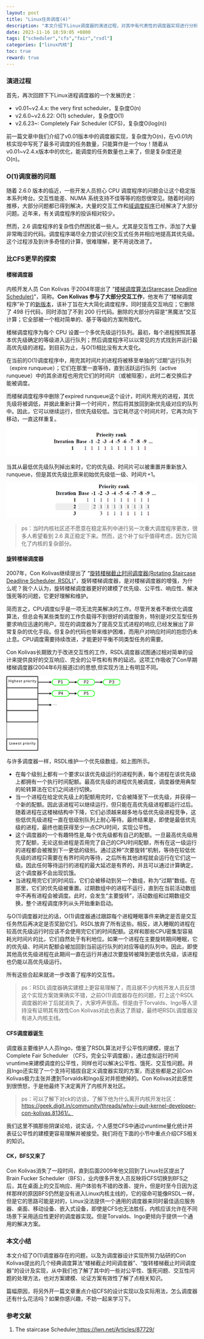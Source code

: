 ```yaml
---
layout: post
title: "Linux任务调度(4)"
description: "本文介绍下Linux调度器的演进过程，对其中有代表性的调度器实现进行分析总结。作为任务调度器系列文集中的一篇，本文重点介绍v2.6.23开始引入的CFS调度器，CFS调度器后续也进行了一系列的优化，包括支持组调度等，目前Linux内核已经来到了v6.0.0+，调度器实现依然是CFS。这个完全公平调度器是如何保证公平的呢？本文将一探究竟。但是在此之前，我们先来了解下在CFS之前的一些探索。"
date: 2023-11-16 18:59:05 +0800
tags: ["scheduler","cfs","fair","rsdl"]
categories: ["linux内核"]
toc: true
reward: true
---
```


### 演进过程

首先，再次回顾下下Linux进程调度器的一个发展历史：

- v0.01~v2.4.x: the very first scheduler，复杂度O(n)
- v2.6.0~v2.6.22: O(1) scheduler，复杂度O(1)
- v2.6.23~: Completely Fair Scheduler (CFS)，复杂度O(log(n))

前一篇文章中我们介绍了v0.01版本中的调度器实现，复杂度为O(n)，在v0.01内核实现中写死了最多可调度的任务数量，只能算作是一个toy！随着从v0.01~v2.4.x版本中的优化，能调度的任务数量也上来了，但是复杂度还是O(n)。

### O(1)调度器的问题

随着 2.6.0 版本的临近，一些开发人员担心 CPU 调度程序的问题会让这个稳定版本系列垮台。交互性能差、NUMA 系统支持不佳等等的抱怨很常见。随着时间的推移，大部分问题都已得到解决，大量的交互工作和[域调度程序](https://docs.kernel.org/scheduler/sched-domains.html)已经解决了大部分问题。近年来，有关调度程序的投诉相对较少。

然而，2.6 调度程序的复杂性仍然困扰着一些人。尤其是交互性工作，添加了大量非常晦涩的代码。调度程序竭尽全力尝试识别交互式任务并相应地提高其优先级。这个过程涉及到许多奇怪的计算，很难理解，更不用说改进了。

### 比CFS更早的探索

#### 楼梯调度器

内核开发人员 Con Kolivas 于2004年提出了 “[楼梯调度算法(Starecase Deadline Scheduler)](https://lwn.net/Articles/87729/)”，简称。**Con Kolivas 参与了大部分交互工作**，他发布了“楼梯调度程序”补丁的[新版本](https://lwn.net/Articles/87244/)，该补丁旨在大大简化调度程序，同时提高交互响应；它删除了 498 行代码，同时添加了不到 200 行代码。删除的大部分内容是“黑魔法”交互计算；它全部被一个相对简单的、基于等级的方案所取代。

楼梯调度程序为每个 CPU 设置一个多优先级运行队列。最初，每个进程按照其基本优先级确定的等级进入运行队列；然后调度程序可以以常见的方式找到并运行最高优先级的进程。到目前为止，与O(1)相比没有太大变化。

在当前的O(1)调度程序中，用完其时间片的进程将被移至单独的“过期”运行队列（expire runqueue）；它们在那里一直等待，直到活跃运行队列（active runqueue）中的其余进程也用完它们的时间片（或被阻塞），此时二者交换后才能被调度。

而楼梯调度程序中删除了expired runqueue这个设计，时间片用光的进程，其优先级将被调低，并据此重新计算一个时间片，然后将其放回到新优先级对应的队列中。因此，它可以继续运行，但优先级较低。当它耗尽这个时间片时，它再次向下移动，一直这样重复。

![image-20231119015526850](assets/任务调度(4)/image-20231119015526850.png)

当其从最低优先级队列掉出来时，它的优先级、时间片可以被重置并重新放入runqueue，但是其优先级比原来初始优先级低一级、时间片+1。

![image-20231119015556304](assets/任务调度(4)/image-20231119015556304.png)

> ps：当时内核社区还不愿意在稳定系列中进行另一次重大调度程序更改，很多人希望看到 2.6 真正稳定下来。然而，这个补丁似乎值得考虑，因为它简化了内核的复杂部分。

#### 旋转楼梯调度器

2007年，Con Kolivas继续提出了 “[旋转楼梯截止时间调度器(Rotating Staircase Deadline Scheduler, RSDL)](https://lwn.net/Articles/224654/)”，旋转楼梯调度器，是对楼梯调度器的增强，为什么呢？我个人认为，旋转楼梯调度器更好的建模了优先级、公平性、响应性、解决饿死等的问题，它更好理解和维护。

简而言之，CPU调度似乎是一项无法完美解决的工作。尽管开发者不断优化调度算法，但总会有某些类型的工作负载得不到很好的调度服务，特别是对交互型任务要求响应迅速的用户。现在的调度器为了提高交互式进程的响应,已经发展出了非常复杂的优化手段。但复杂的代码也带来维护困难，而用户对响应时间的抱怨仍未止息。CPU调度需要持续改进，才能更好平衡不同类型任务的需要。

Con Kolivas长期致力于改进交互性的工作，RSDL调度器试图通过相对简单的设计来提供良好的交互响应、完全的公平性和有界的延迟。这项工作吸收了Con早期楼梯调度器(2004年6月报道过)的思想,但实现方法上有明显不同。

![The Rotating Staircase Deadline Scheduler [LWN.net]](assets/任务调度(4)/RSDL1.png)

与许多调度器一样，RSDL维护一个优先级数组，如上图所示。

- 在每个级别上都有一个要求以该优先级运行的进程列表，每个进程在该优先级上都拥有一个执行时间配额。最高优先级的进程优先被调度，调度器使用典型的轮转算法在它们之间进行切换。
- 当一个进程在给定优先级上的配额用完时，它会被降至下一优先级，并获得一个新的配额。因此该进程可以继续运行，但只能在高优先级进程都运行过后。随着进程在这楼梯结构中下降，它们必须越来越多地与低优先级进程竞争，这些低优先级进程一直在低级别队列上耐心等待。最终结果是，即使是最低优先级的进程，最终也能获得至少一点CPU时间，实现公平性。
- 这个调度器的一个有趣特性是,每个优先级都有自己的配额。一旦最高优先级用完了配额，无论这些进程是否用完了自己的CPU时间配额，所有在这一级运行的进程都会被推到下一更低的级别。通过这种“次要旋转”机制，等待在较低优先级的进程只需要在有界时间内等待，之后所有其他进程就会运行在它们这一级。因此任何等待运行的进程的最大延迟是有界的，并且可以通过计算确定，这个调度器不会出现饥饿。
- 当进程用完它们的时间后，它们会被移动到另一个数组，称为“过期”数组。在那里，它们的优先级被重置。过期数组中的进程不运行，直到在当前活动数组中不再有进程会被调度。此时，会发生“主要旋转”，活动数组和过期数组交换，整个进程调度序列从头开始重新启动。

与O(1)调度器对比的话，O(1)调度器通过跟踪每个进程睡眠事件来确定是否是交互任务然后再决定是否奖励它们。RSDL放弃了所有这些。相反，进入睡眠的进程在较高优先级运行时应该不会使用完它们的时间配额。这样和那些CPU密集型容易耗光时间片的比，它们自然处于有利地位。如果一个进程在主要旋转期间睡眠，它的优先级、时间片配额会被加回到当前运行队列的对应等级的队列中。因此，即使其他高优先级进程在此期间一直在运行并通过次要旋转被降到更低优先级，该进程也仍能以高优先级运行。

所有这些合起来就进一步改善了程序的交互性。

> ps：RSDL调度器确实建模上更容易理解了，而且据不少内核开发人员反馈这个实现方案效果确实不错，之前O(1)调度器存在的问题，打上这个RSDL调度器的补丁后就消失了，大家呼声很高。但是由于Torvalds、Ingo等人坚持没有证明其有效性Con Kolivas对此也表达了质疑，最终吧RSDL调度器没有进入内核主线。

#### CFS调度器诞生

调度器主要维护人人员Ingo，借鉴了RSDL算法对于公平性的建模，提出了 Complete Fair Scheduler （CFS，完全公平调度器），通过虚拟运行时间vruntime来建模调度的公平性，同样也可以解决公平性、饿死、交互性问题。并且Ingo还实现了一个支持可插拔自定义调度器实现的方案，而这些都是之前Con Kolivas极力主张并遭到Torvalds和Ingo反对并拒绝掉的。Con Kolivas对此感觉到很愤怒，于是他最终下决定离开了内核开发社区。

> ps：可以了解下对ck的访谈，了解下他为什么离开内核开发社区：https://geek.digit.in/community/threads/why-i-quit-kernel-developer-con-kolivas.81361/。

我们这里不搞那些阴谋论哈，说实话，个人感觉CFS中通过vruntime量化统计并表征公平性的建模更容易理解并被接受。我们将在下面的小节中重点介绍CFS相关的知识。

#### CK，BFS又来了

Con Kolivas消失了一段时间，直到后面2009年他又回到了Linux社区提出了 Brain Fucker Scheduler（BFS），业内很多开发人员反映将CFS切换到BFS之后，其在桌面上的交互响应、用户体验有不错的改善、提升，但是时至今日因为这样那样的原因BFS仍然是没有进入Linux内核主线的，它的宿命可能像RSDL一样，但是它的思路可能是对的，Linux没法提供一个通用的调度器来同时最佳适应服务器、桌面、移动设备、嵌入式设备，即使是CFS也无法胜任，内核应该允许在不同场景下采用适应性更好的调度器实现。但是Torvalds、Ingo更倾向于提供一个通用的解决方案。

### 本文小结

本文介绍了O(1)调度器存在的问题，以及为调度器设计实现所努力钻研的Con Kolivas提出的几个经典调度算法“楼梯截止时间调度器”、“旋转楼梯截止时间调度器”的设计及实现，从中我们也了解了其中的一些对公平性、饿死问题、交互性问题的处理方法，也对方案建模、论证方案有效性了解了点相关知识。

篇幅原因，将另外开一篇文章重点介绍CFS的设计实现以及实际用法，怎么调度器还有什么花活吗？如果你感兴趣，不妨一起来学习下。



### 参考文献

1. The staircase Scheduler,https://lwn.net/Articles/87729/
